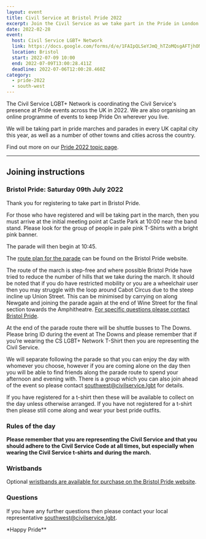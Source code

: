 ```yaml
---
layout: event
title: Civil Service at Bristol Pride 2022
excerpt: Join the Civil Service as we take part in the Pride in London parade.
date: 2022-02-28
event:
  host: Civil Service LGBT+ Network
  link: https://docs.google.com/forms/d/e/1FAIpQLSeYJmQ_hTZoMQsgAFTjhONCPNBYGJi0VUNCJYVt1r-NbWpw8Q/viewform?usp=sf_link
  location: Bristol
  start: 2022-07-09 10:00
  end: 2022-07-09T13:00:28.411Z
  deadline: 2022-07-06T12:00:28.460Z
category:
  - pride-2022
  - south-west
---
```

The Civil Service LGBT+ Network is coordinating the Civil Service's presence at Pride events across the UK in 2022. We are also organising an online programme of events to keep Pride On wherever you live.

We will be taking part in pride marches and parades in every UK capital city this year, as well as a number of other towns and cities across the country.

Find out more on our [Pride 2022 topic page](/pride-2022).

- - -

## Joining instructions

### **Bristol Pride: Saturday 09th July 2022**

Thank you for registering to take part in Bristol Pride.

For those who have registered and will be taking part in the march, then you must arrive at the initial meeting point at Castle Park at 10:00 near the band stand. Please look for the group of people in pale pink T-Shirts with a bright pink banner. 

The parade will then begin at 10:45. 

The [route plan for the parade](https://bristolpride.co.uk/parade/) can be found on the Bristol Pride website.

The route of the march is step-free and where possible Bristol Pride have tried to reduce the number of hills that we take during the march. It should be noted that if you do have restricted mobility or you are a wheelchair user then you may struggle with the loop around Cabot Circus due to the steep incline up Union Street. This can be minimised by carrying on along Newgate and joining the parade again at the end of Wine Street for the final section towards the Amphitheatre. [For specific questions please contact Bristol Pride](http://bristolpride.co.uk/contact-us/).

At the end of the parade route there will be shuttle busses to The Downs. Please bring ID during the event at The Downs and please remember that if you’re wearing the CS LGBT+ Network T-Shirt then you are representing the Civil Service.

We will separate following the parade so that you can enjoy the day with whomever you choose, however if you are coming alone on the day then you will be able to find friends along the parade route to spend your afternoon and evening with. There is a group which you can also join ahead of the event so please contact [southwest@civilservice.lgbt](mailto:southwest@civilservice.lgbt) for details.

If you have registered for a t-shirt then these will be available to collect on the day unless otherwise arranged. If you have not registered for a t-shirt then please still come along and wear your best pride outfits.

### Rules of the day

**Please remember that you are representing the Civil Service and that you should adhere to the Civil Service Code at all times, but especially when wearing the Civil Service t-shirts and during the march.**

### Wristbands

Optional [wristbands are available for purchase on the Bristol Pride website](https://bristolpride.co.uk/wristbands/).

### Questions

If you have any further questions then please contact your local representative  [southwest@civilservice.lgbt](mailto:southwest@civilservice.lgbt).

\*Happy Pride\**